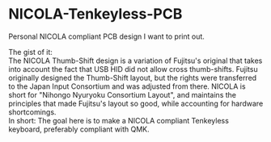 # NICOLA-Tenkeyless-PCB
Personal NICOLA compliant PCB design I want to print out.

<p>
The gist of it:<br>
The NICOLA Thumb-Shift design is a variation of Fujitsu's original that takes into account the fact that USB HID did not allow cross thumb-shifts. Fujitsu originally designed the Thumb-Shift layout, but the rights were transferred to the Japan Input Consortium and was adjusted from there. NICOLA is short for "Nihongo Nyuryoku Consortium Layout", and maintains the principles that made Fujitsu's layout so good, while accounting for hardware shortcomings.<br>
In short: The goal here is to make a NICOLA compliant Tenkeyless keyboard, preferably compliant with QMK.
</p>

